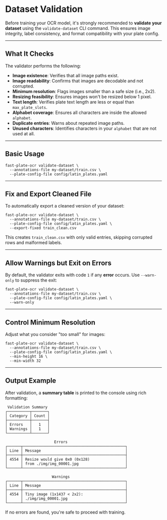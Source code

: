 # Dataset Validation

Before training your OCR model, it's strongly recommended to **validate your dataset** using the `validate-dataset`
CLI command. This ensures image integrity, label consistency, and format compatibility with your plate config.

---

## What It Checks

The validator performs the following:

- **Image existence**: Verifies that all image paths exist.
- **Image readability**: Confirms that images are decodable and not corrupted.
- **Minimum resolution**: Flags images smaller than a safe size (i.e., 2x2).
- **Resizing feasibility**: Ensures images won't be resized below 1 pixel.
- **Text length**: Verifies plate text length are less or equal than `max_plate_slots`.
- **Alphabet coverage**: Ensures all characters are inside the allowed `alphabet`.
- **Duplicate entries**: Warns about repeated image paths.
- **Unused characters**: Identifies characters in your `alphabet` that are not used at all.

---

## Basic Usage

```shell
fast-plate-ocr validate-dataset \
  --annotations-file my-dataset/train.csv \
  --plate-config-file config/latin_plates.yaml
```

---

## Fix and Export Cleaned File

To automatically export a cleaned version of your dataset:

```shell
fast-plate-ocr validate-dataset \
  --annotations-file my-dataset/train.csv \
  --plate-config-file config/latin_plates.yaml \
  --export-fixed train_clean.csv
```

This creates `train_clean.csv` with only valid entries, skipping corrupted rows and malformed labels.

---

## Allow Warnings but Exit on Errors

By default, the validator exits with code `1` if any **error** occurs. Use `--warn-only` to suppress the exit:

```shell
fast-plate-ocr validate-dataset \
  --annotations-file my-dataset/train.csv \
  --plate-config-file config/latin_plates.yaml \
  --warn-only
```

---

## Control Minimum Resolution

Adjust what you consider "too small" for images:

```shell
fast-plate-ocr validate-dataset \
  --annotations-file my-dataset/train.csv \
  --plate-config-file config/latin_plates.yaml \
  --min-height 16 \
  --min-width 32
```

---

## Output Example

After validation, a **summary table** is printed to the console using rich formatting:

```
 Validation Summary
┌──────────┬───────┐
│ Category │ Count │
├──────────┼───────┤
│ Errors   │   1   │
│ Warnings │   1   │
└──────────┴───────┘

                      Errors
┌──────┬──────────────────────────────────────────────┐
│ Line │ Message                                      │
├──────┼──────────────────────────────────────────────┤
│ 4554 │ Resize would give 0x0 (0x128)                │
│      │ from ./img/img_00001.jpg                     │
└──────┴──────────────────────────────────────────────┘

                     Warnings
┌──────┬──────────────────────────────────────────────┐
│ Line │ Message                                      │
├──────┼──────────────────────────────────────────────┤
│ 4554 │ Tiny image (1x1437 < 2x2):                   │
│      │ ./img/img_00001.jpg                          │
└──────┴──────────────────────────────────────────────┘
```

If no errors are found, you're safe to proceed with training.
